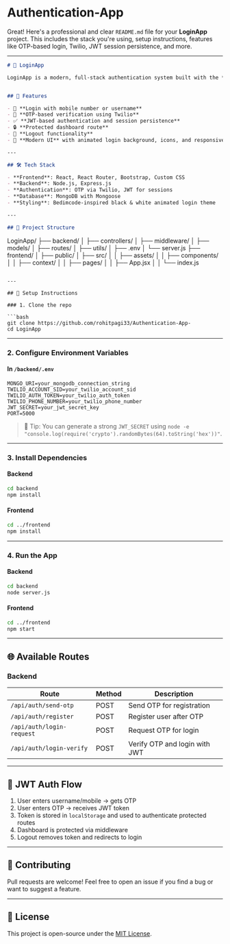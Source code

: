 # Authentication-App
Great! Here's a professional and clear `README.md` file for your **LoginApp** project. This includes the stack you're using, setup instructions, features like OTP-based login, Twilio, JWT session persistence, and more.

---

```markdown
# 🔐 LoginApp

LoginApp is a modern, full-stack authentication system built with the **MERN stack** (MongoDB, Express, React, Node.js). It supports **OTP-based login using Twilio**, **JWT-based session persistence**, and has a stylish, responsive UI.


## 🚀 Features

- 📱 **Login with mobile number or username**
- 🔢 **OTP-based verification using Twilio**
- ✅ **JWT-based authentication and session persistence**
- 🔒 **Protected dashboard route**
- 🚪 **Logout functionality**
- 💅 **Modern UI** with animated login background, icons, and responsive design

---

## 🛠 Tech Stack

- **Frontend**: React, React Router, Bootstrap, Custom CSS
- **Backend**: Node.js, Express.js
- **Authentication**: OTP via Twilio, JWT for sessions
- **Database**: MongoDB with Mongoose
- **Styling**: Bedimcode-inspired black & white animated login theme

---

## 📂 Project Structure

```

LoginApp/
├── backend/
│   ├── controllers/
│   ├── middleware/
│   ├── models/
│   ├── routes/
│   ├── utils/
│   ├── .env
│   └── server.js
├── frontend/
│   ├── public/
│   ├── src/
│   │   ├── assets/
│   │   ├── components/
│   │   ├── context/
│   │   ├── pages/
│   │   ├── App.jsx
│   │   └── index.js

````

---

## 🧪 Setup Instructions

### 1. Clone the repo

```bash
git clone https://github.com/rohitpagi33/Authentication-App-
cd LoginApp
````

---

### 2. Configure Environment Variables

#### In `/backend/.env`

```env
MONGO_URI=your_mongodb_connection_string
TWILIO_ACCOUNT_SID=your_twilio_account_sid
TWILIO_AUTH_TOKEN=your_twilio_auth_token
TWILIO_PHONE_NUMBER=your_twilio_phone_number
JWT_SECRET=your_jwt_secret_key
PORT=5000
```

> 📝 Tip: You can generate a strong `JWT_SECRET` using `node -e "console.log(require('crypto').randomBytes(64).toString('hex'))"`.

---

### 3. Install Dependencies

#### Backend

```bash
cd backend
npm install
```

#### Frontend

```bash
cd ../frontend
npm install
```

---

### 4. Run the App

#### Backend

```bash
cd backend
node server.js
```

#### Frontend

```bash
cd ../frontend
npm start
```

---

## 🌐 Available Routes

### Backend

| Route                     | Method | Description                   |
| ------------------------- | ------ | ----------------------------- |
| `/api/auth/send-otp`      | POST   | Send OTP for registration     |
| `/api/auth/register`      | POST   | Register user after OTP       |
| `/api/auth/login-request` | POST   | Request OTP for login         |
| `/api/auth/login-verify`  | POST   | Verify OTP and login with JWT |

---

## 🔐 JWT Auth Flow

1. User enters username/mobile → gets OTP
2. User enters OTP → receives JWT token
3. Token is stored in `localStorage` and used to authenticate protected routes
4. Dashboard is protected via middleware
5. Logout removes token and redirects to login

---


## 🤝 Contributing

Pull requests are welcome! Feel free to open an issue if you find a bug or want to suggest a feature.

---

## 📄 License

This project is open-source under the [MIT License](LICENSE).
